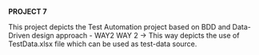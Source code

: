 **PROJECT 7**

This project depicts the Test Automation project based on BDD and Data-Driven design approach - WAY2
WAY 2 -> This way depicts the use of TestData.xlsx file which can be used as test-data source.
